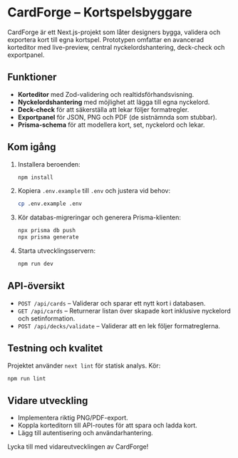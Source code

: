 # CardForge – Kortspelsbyggare

CardForge är ett Next.js-projekt som låter designers bygga, validera och exportera kort till egna kortspel. Prototypen omfattar en avancerad korteditor med live-preview, central nyckelordshantering, deck-check och exportpanel.

## Funktioner

- **Korteditor** med Zod-validering och realtidsförhandsvisning.
- **Nyckelordshantering** med möjlighet att lägga till egna nyckelord.
- **Deck-check** för att säkerställa att lekar följer formatregler.
- **Exportpanel** för JSON, PNG och PDF (de sistnämnda som stubbar).
- **Prisma-schema** för att modellera kort, set, nyckelord och lekar.

## Kom igång

1. Installera beroenden:

   ```bash
   npm install
   ```

2. Kopiera `.env.example` till `.env` och justera vid behov:

   ```bash
   cp .env.example .env
   ```

3. Kör databas-migreringar och generera Prisma-klienten:

   ```bash
   npx prisma db push
   npx prisma generate
   ```

4. Starta utvecklingsservern:

   ```bash
   npm run dev
   ```

## API-översikt

- `POST /api/cards` – Validerar och sparar ett nytt kort i databasen.
- `GET /api/cards` – Returnerar listan över skapade kort inklusive nyckelord och setinformation.
- `POST /api/decks/validate` – Validerar att en lek följer formatreglerna.

## Testning och kvalitet

Projektet använder `next lint` för statisk analys. Kör:

```bash
npm run lint
```

## Vidare utveckling

- Implementera riktig PNG/PDF-export.
- Koppla korteditorn till API-routes för att spara och ladda kort.
- Lägg till autentisering och användarhantering.

Lycka till med vidareutvecklingen av CardForge!
